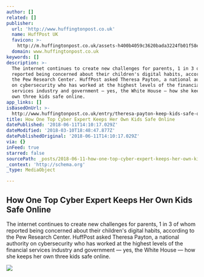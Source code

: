 ```yaml
---
author: []
related: []
publisher:
  url: 'http://www.huffingtonpost.co.uk'
  name: HuffPost UK
  favicon: >-
    http://m.huffingtonpost.co.uk/assets-h400b4059c3620bada3224fb01f58ecd6/favicon.ico?h=cf339f2d96daf6c7aecc6bf0eba0cdac
  domain: www.huffingtonpost.co.uk
keywords: []
description: >-
  The internet continues to create new challenges for parents, 1 in 3 of whom
  reported being concerned about their children's digital habits, according to
  the Pew Research Center. HuffPost asked Theresa Payton, a national authority
  on cybersecurity who has worked at the highest levels of the financial
  services industry and government ― yes, the White House ― how she keeps her
  own three kids safe online.
app_links: []
isBasedOnUrl: >-
  http://www.huffingtonpost.co.uk/entry/theresa-payton-keep-kids-safe-online_us_5a944d02e4b02cb368c46c87
title: How One Top Cyber Expert Keeps Her Own Kids Safe Online
datePublished: '2018-06-11T14:10:17.029Z'
dateModified: '2018-03-10T18:48:47.877Z'
datePublishedOriginal: '2018-06-11T14:10:17.029Z'
via: {}
inFeed: true
starred: false
sourcePath: _posts/2018-06-11-how-one-top-cyber-expert-keeps-her-own-kids-safe-online.md
_context: 'http://schema.org'
_type: MediaObject

---
```

<article style=""><h1>How One Top Cyber Expert Keeps Her Own Kids Safe Online</h1><p>The internet continues to create new challenges for parents, 1 in 3 of whom reported being concerned about their children's digital habits, according to the Pew Research Center. HuffPost asked Theresa Payton, a national authority on cybersecurity who has worked at the highest levels of the financial services industry and government ― yes, the White House ― how she keeps her own three kids safe online.</p><img src="https://img.huffingtonpost.com/asset/5aa185f62000003800eb1200.jpeg?cache=1yS2kU2XCx&amp;ops=1200_630" /></article>